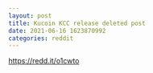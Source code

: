 ```yaml
--- 
layout: post 
title: Kucoin KCC release deleted post 
date: 2021-06-16 1623870992 
categories: reddit 
--- 
```

https://redd.it/o1cwto
